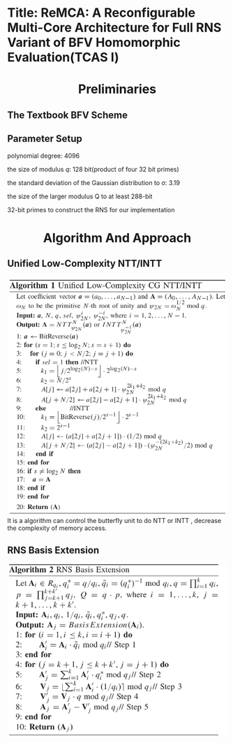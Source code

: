 # Title: ReMCA: A Reconfigurable Multi-Core Architecture for Full RNS Variant of BFV Homomorphic Evaluation(TCAS I)

# <center>Preliminaries
## The Textbook BFV Scheme

## Parameter Setup
polynomial degree: 4096

the size of modulus *q*: 128 bit(product of four 32 bit primes)

the standard deviation of the Gaussian
distribution to σ: 3.19

the size of the larger modulus Q
to at least 288-bit

32-bit primes to construct the RNS for our implementation
# <center>Algorithm And Approach
## Unified Low-Complexity NTT/INTT
![avatar](/Pic/Unified%20Low-Complexity%20CG%20NTT%20INTT.png)
It is a algorithm can control the butterfly unit to do NTT or INTT
, decrease the complexity of memory access.
## RNS Basis Extension
![avatar](/Pic/RNS%20Basis%20Extension.png)
